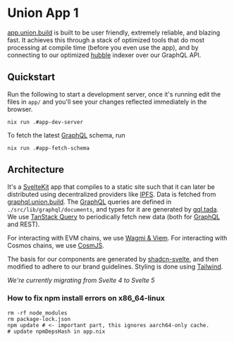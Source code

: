 # Union App 1

[app.union.build](https://app.union.build) is built to be user friendly, extremely reliable, and blazing fast. It achieves this through a stack of optimized tools that do most processing at compile time (before you even use the app), and by connecting to our optimized [hubble](../hubble) indexer over our GraphQL API.

## Quickstart

Run the following to start a development server, once it's running edit the files in `app/` and you'll see your changes reflected immediately in the browser.

```
nix run .#app-dev-server
```

To fetch the latest [GraphQL] schema, run

```
nix run .#app-fetch-schema
```

## Architecture

It's a [SvelteKit] app that compiles to a static site such that it can later be distributed using decentralized providers like [IPFS].
Data is fetched from [graphql.union.build]. The [GraphQL] queries are defined in `./src/lib/graphql/documents`, and types for it are generated by [gql.tada]. We use [TanStack Query] to periodically fetch new data (both for [GraphQL] and REST).

For interacting with EVM chains, we use [Wagmi & Viem](https://wagmi.sh/core/getting-started). For interacting with Cosmos chains, we use [CosmJS].

The basis for our components are generated by [shadcn-svelte](https://www.shadcn-svelte.com), and then modified to adhere to our brand guidelines. Styling is done using [Tailwind].

_We're currently migrating from Svelte 4 to Svelte 5_

### How to fix npm install errors on x86_64-linux

```
rm -rf node_modules
rm package-lock.json
npm update # <- important part, this ignores aarch64-only cache.
# update npmDepsHash in app.nix
```

[cosmjs]: https://github.com/cosmos/cosmjs
[gql.tada]: https://github.com/0no-co/gql.tada
[graphql]: https://graphql.org
[graphql.union.build]: https://graphql.union.build
[ipfs]: https://ipfs.tech
[sveltekit]: https://kit.svelte.dev/
[tailwind]: https://tailwindcss.com
[tanstack query]: https://tanstack.com/query/latest/docs/framework/svelte/overview
